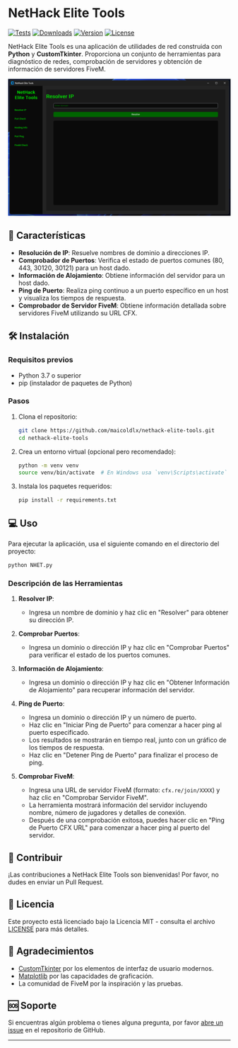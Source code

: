 # NetHack Elite Tools

[![Tests](https://img.shields.io/badge/tests-passing-brightgreen)](https://github.com/maicoldlx/nethack-elite-tools/actions)
[![Downloads](https://img.shields.io/badge/downloads-203M-blue)](https://github.com/maicoldlx/nethack-elite-tools/releases)
[![Version](https://img.shields.io/badge/version-v9.20.0-blue)](https://github.com/maicoldlx/nethack-elite-tools/releases/latest)
[![License](https://img.shields.io/badge/license-MIT-green)](LICENSE)

NetHack Elite Tools es una aplicación de utilidades de red construida con **Python** y **CustomTkinter**. Proporciona un conjunto de herramientas para diagnóstico de redes, comprobación de servidores y obtención de información de servidores FiveM.

![Captura de pantalla de NetHack Elite Tools](screen.png)

## 🚀 Características

- **Resolución de IP**: Resuelve nombres de dominio a direcciones IP.
- **Comprobador de Puertos**: Verifica el estado de puertos comunes (80, 443, 30120, 30121) para un host dado.
- **Información de Alojamiento**: Obtiene información del servidor para un host dado.
- **Ping de Puerto**: Realiza ping continuo a un puerto específico en un host y visualiza los tiempos de respuesta.
- **Comprobador de Servidor FiveM**: Obtiene información detallada sobre servidores FiveM utilizando su URL CFX.

## 🛠️ Instalación

### Requisitos previos

- Python 3.7 o superior
- pip (instalador de paquetes de Python)

### Pasos

1. Clona el repositorio:
   ```bash
   git clone https://github.com/maicoldlx/nethack-elite-tools.git
   cd nethack-elite-tools
   ```

2. Crea un entorno virtual (opcional pero recomendado):
   ```bash
   python -m venv venv
   source venv/bin/activate  # En Windows usa `venv\Scripts\activate`
   ```

3. Instala los paquetes requeridos:
   ```bash
   pip install -r requirements.txt
   ```

## 💻 Uso

Para ejecutar la aplicación, usa el siguiente comando en el directorio del proyecto:

```bash
python NHET.py
```

### Descripción de las Herramientas

1. **Resolver IP**: 
   - Ingresa un nombre de dominio y haz clic en "Resolver" para obtener su dirección IP.

2. **Comprobar Puertos**:
   - Ingresa un dominio o dirección IP y haz clic en "Comprobar Puertos" para verificar el estado de los puertos comunes.

3. **Información de Alojamiento**:
   - Ingresa un dominio o dirección IP y haz clic en "Obtener Información de Alojamiento" para recuperar información del servidor.

4. **Ping de Puerto**:
   - Ingresa un dominio o dirección IP y un número de puerto.
   - Haz clic en "Iniciar Ping de Puerto" para comenzar a hacer ping al puerto especificado.
   - Los resultados se mostrarán en tiempo real, junto con un gráfico de los tiempos de respuesta.
   - Haz clic en "Detener Ping de Puerto" para finalizar el proceso de ping.

5. **Comprobar FiveM**:
   - Ingresa una URL de servidor FiveM (formato: `cfx.re/join/XXXX`) y haz clic en "Comprobar Servidor FiveM".
   - La herramienta mostrará información del servidor incluyendo nombre, número de jugadores y detalles de conexión.
   - Después de una comprobación exitosa, puedes hacer clic en "Ping de Puerto CFX URL" para comenzar a hacer ping al puerto del servidor.

## 🤝 Contribuir

¡Las contribuciones a NetHack Elite Tools son bienvenidas! Por favor, no dudes en enviar un Pull Request.

## 📄 Licencia

Este proyecto está licenciado bajo la Licencia MIT - consulta el archivo [LICENSE](LICENSE) para más detalles.

## 🙏 Agradecimientos

- [CustomTkinter](https://github.com/TomSchimansky/CustomTkinter) por los elementos de interfaz de usuario modernos.
- [Matplotlib](https://matplotlib.org/) por las capacidades de graficación.
- La comunidad de FiveM por la inspiración y las pruebas.

## 🆘 Soporte

Si encuentras algún problema o tienes alguna pregunta, por favor [abre un issue](https://github.com/maicoldlx/nethack-elite-tools/issues) en el repositorio de GitHub.

---
